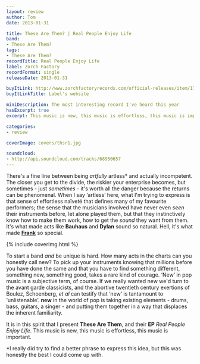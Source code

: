 ```yaml
---
layout: review
author: Tom
date: 2013-01-31

title: These Are Them? | Real People Enjoy Life
band:
- These Are Them?
tags:
- These Are Them?
recordTitle: Real People Enjoy Life
label: Zorch Factory
recordFormat: single
releaseDate: 2013-01-31

buyItLink: http://www.zorchfactoryrecords.com/official-releases/item/173-these-are-them-real-people-enjoy-life-ep.html
buyItLinkTitle: Label's website

miniDescription: The most interesting record I've heard this year
hasExcerpt: true
excerpt: This music is new, this music is effortless, this music is important. <strong>These Are Them?</strong>

categories:
- review

coverImage: covers/thsr1.jpg

soundcloud:
- http://api.soundcloud.com/tracks/68950657
---
```


There's a fine line between being _artfully_ artless\* and actually incompetent. The closer you get to the divide, the riskier your enterprise becomes, but sometimes - just _sometimes_ - it's worth all the danger because the returns can be phenomenal. When I say ‘artless’ here, what I'm trying to express is that sense of effortless naïveté that defines many of my favourite performers; the sense that the musicians involved have never even _seen_ their instruments before, let alone played them, but that they instinctively know how to make them work, how to get the _sound_ they want from them. It's what made acts like **Bauhaus** and **Dylan** sound so natural. Hell, it's what made [**Frank**](https://www.youtube.com/watch?v=5ImGP33hcc4) so special.

<div>{% include coverImg.html %}</div>

To start a band *and* be unique is hard. How many acts in the charts can you honestly call new? To pick up your instruments knowing that millions before you have done the same and that you have to find something different, something new, something good, takes a rare kind of courage. ‘New’ in pop music is a subjective term, of course. If we really wanted new we'd turn to the avant garde classicists, and the abortive twentieth century exertions of Boulez, Schoenberg, _et al_ can testify that ‘new’ is tantamount to ‘unlistenable’. **new** in the world of pop is taking existing elements - drums, bass, guitars, a singer - and putting them together in a way that displaces the inherent familiarity.

It is in this spirit that I present **These Are Them**, and their **EP** *Real People Enjoy Life*. This music is new, this music is effortless, this music is important.

\*I really did try to find a better phrase to express this idea, but this was honestly the best I could come up with.
